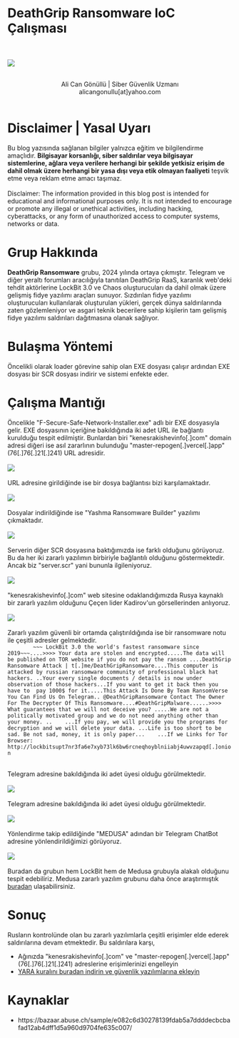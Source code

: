 <link rel="stylesheet" href="../../CSS/style.css" type="text/css">

# DeathGrip Ransomware IoC Çalışması

<br><br>
<img src="title.jpeg">
<br><br>
<center>Ali Can Gönüllü | Siber Güvenlik Uzmanı <br>alicangonullu[at]yahoo.com</center><br>

# Disclaimer | Yasal Uyarı
<p>
  Bu blog yazısında sağlanan bilgiler yalnızca eğitim ve bilgilendirme amaçlıdır. <b>Bilgisayar korsanlığı, siber saldırılar veya bilgisayar sistemlerine, ağlara veya verilere herhangi bir şekilde yetkisiz erişim de dahil olmak üzere herhangi bir yasa dışı veya etik olmayan faaliyeti</b> teşvik etme veya reklam etme amacı taşımaz.
<br><br>
  Disclaimer: The information provided in this blog post is intended for educational and informational purposes only. It is not intended to encourage or promote any illegal or unethical activities, including hacking, cyberattacks, or any form of unauthorized access to computer systems, networks or data.
</p>

# Grup Hakkında
<p>
  <b>DeathGrip Ransomware</b> grubu, 2024 yılında ortaya çıkmıştır. Telegram ve diğer yeraltı forumları aracılığıyla tanıtılan DeathGrip RaaS, karanlık web'deki tehdit aktörlerine LockBit 3.0 ve Chaos oluşturucuları da dahil olmak üzere gelişmiş fidye yazılımı araçları sunuyor. Sızdırılan fidye yazılımı oluşturucuları kullanılarak oluşturulan yükleri, gerçek dünya saldırılarında zaten gözlemleniyor ve asgari teknik becerilere sahip kişilerin tam gelişmiş fidye yazılımı saldırıları dağıtmasına olanak sağlıyor.
</p>

# Bulaşma Yöntemi
<p>
    Öncelikli olarak loader görevine sahip olan EXE dosyası çalışır ardından EXE dosyası bir SCR dosyası indirir ve sistemi enfekte eder.
</p>

# Çalışma Mantığı
<p>
    Öncelikle "F-Secure-Safe-Network-Installer.exe" adlı bir EXE dosyasıyla gelir. EXE dosyasının içeriğine bakıldığında iki adet URL ile bağlantı kurulduğu tespit edilmiştir. Bunlardan biri "kenesrakishevinfo[.]com" domain adresi diğeri ise asıl zararlının bulunduğu "master-repogen[.]vercel[.]app" (76[.]76[.]21[.]241) URL adresidir.
    <br><br>
    <img src="exe.png">
    <br><br>
    URL adresine girildiğinde ise bir dosya bağlantısı bizi karşılamaktadır.
    <br><br>
    <img src="url.png">
    <br><br>
    Dosyalar indirildiğinde ise "Yashma Ransomware Builder" yazılımı çıkmaktadır.
    <br><br>
    <img src="yashma.png">
    <br><br>
    Serverin diğer SCR dosyasına baktığımızda ise farklı olduğunu görüyoruz. Bu da her iki zararlı yazılımın birbiriyle bağlantılı olduğunu göstermektedir. Ancak biz "server.scr" yani bununla ilgileniyoruz.
    <br><br>
    <img src="scr.png">
    <br><br>
    "kenesrakishevinfo[.]com" web sitesine odaklandığımızda Rusya kaynaklı bir zararlı yazılım olduğunu Çeçen lider Kadirov'un görsellerinden anlıyoruz.
    <br><br>
    <img src="soviet_connection.png">
    <br><br>
    Zararlı yazılım güvenli bir ortamda çalıştırıldığında ise bir ransomware notu ile çeşitli adresler gelmektedir.
    <code>
        ~~~ LockBit 3.0 the world's fastest ransomware since 2019~~~....>>>> Your data are stolen and encrypted.....The data will be published on TOR website if you do not pay the ransom ....DeathGrip Ransomware Attack | t[.]me/DeathGripRansomware....This computer is attacked by russian ransomware community of professional black hat hackers. ..Your every single documents / details is now under observation of those hackers...If you want to get it back then you have to  pay 1000$ for it.....This Attack Is Done By Team RansomVerse  You Can Find Us On Telegram.. @DeathGripRansomware Contact The Owner For The Decrypter Of This Ransomware....#DeathGripMalware......>>>> What guarantees that we will not deceive you? .....We are not a politically motivated group and we do not need anything other than your money. ..    ...If you pay, we will provide you the programs for decryption and we will delete your data. ...Life is too short to be sad. Be not sad, money, it is only paper...    ...If we Links for Tor Browser: http://lockbitsupt7nr3fa6e7xyb73lk6bw6rcneqhoyblniiabj4uwvzapqd[.]onion
    </code>
    <br><br>
    Telegram adresine bakıldığında iki adet üyesi olduğu görülmektedir. 
    <br><br>
    <img src="tg.png">
    <br><br>
    Telegram adresine bakıldığında iki adet üyesi olduğu görülmektedir. 
    <br><br>
    <img src="tg2.png">
    <br><br>
    Yönlendirme takip edildiğinde "MEDUSA" adından bir Telegram ChatBot adresine yönlendirildiğimizi görüyoruz.
    <br><br>
    <img src="tg3.png">
    <br><br>
    Buradan da grubun hem LockBit hem de Medusa grubuyla alakalı olduğunu tespit edebiliriz. Medusa zararlı yazılım grubunu daha önce araştırmıştık <a href="https://alicangnll.github.io/CTI_Arastirmalarim/IoC/Medusa_IoC/" target="_blank">buradan</a> ulaşabilirsiniz.

# Sonuç
<p>
    Rusların kontrolünde olan bu zararlı yazılımlarla çeşitli erişimler elde ederek saldırılarına devam etmektedir. Bu saldırılara karşı,
    <ul>
        <li>Ağınızda "kenesrakishevinfo[.]com" ve "master-repogen[.]vercel[.]app" (76[.]76[.]21[.]241) adreslerine erişimlerinizi engelleyin</li>
        <li><a href="https://alicangnll.github.io/CTI_Arastirmalarim/YARA_Rules/Deathgrip_Ransom.yara">YARA kuralını buradan indirin ve güvenlik yazılımlarına ekleyin</a></li>
    </ul>
</p>

# Kaynaklar
<ul>
    <li>https://bazaar.abuse.ch/sample/e082c6d30278139fdab5a7ddddecbcbafad12ab4dff1d5a960d9704fe635c007/</li>
</ul>
